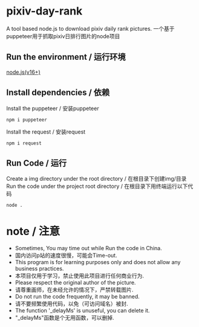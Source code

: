 # pixiv-day-rank
 A tool based node.js to download pixiv daily rank pictures.
 一个基于puppeteer用于抓取pixiv日排行图片的node项目

## Run the environment / 运行环境

[node.js(v16+)](http://nodejs.cn/)
## Install dependencies / 依赖
Install the puppeteer / 安装puppeteer
```npm
npm i puppeteer
```
Install the request / 安装request
```npm
npm i request
```
## Run Code / 运行
Create a img directory under the root directory / 在根目录下创建img/目录
Run the code under the project root directory / 在根目录下用终端运行以下代码
```node
node .
```

# note / 注意
- Sometimes, You may time out while Run the code in China.
- 国内访问p站的速度很慢，可能会Time-out.
- This program is for learning purposes only and does not allow any business practices.
- 本项目仅用于学习，禁止使用此项目进行任何商业行为.
- Please respect the original author of the picture.
- 请尊重画师，在未经允许的情况下，严禁转载图片.
- Do not run the code frequently, it may be banned.
- 请不要频繁使用代码，以免（可访问域名）被封.
- The function '_delayMs' is unuseful, you can delete it.
- "_delayMs"函数是个无用函数，可以删掉.
